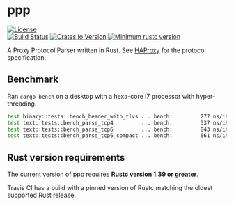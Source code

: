 # ppp
[![License](https://img.shields.io/badge/License-Apache%202.0-yellowgreen.svg)](https://opensource.org/licenses/Apache-2.0)  
[![Build Status](https://travis-ci.org/misalcedo/ppp.svg?branch=master)](https://travis-ci.org/misalcedo/ppp)
[![Crates.io Version](https://img.shields.io/crates/v/ppp.svg)](https://crates.io/crates/ppp)
[![Minimum rustc version](https://img.shields.io/badge/rustc-1.39.0+-lightgray.svg)](#rust-version-requirements)

A Proxy Protocol Parser written in Rust.
See [HAProxy](https://www.haproxy.org/download/1.8/doc/proxy-protocol.txt) for the protocol specification.

## Benchmark
Ran `cargo bench` on a desktop with a hexa-core i7 processor with hyper-threading.

```bash
test binary::tests::bench_header_with_tlvs ... bench:         277 ns/iter (+/- 0)
test text::tests::bench_parse_tcp4         ... bench:         337 ns/iter (+/- 0)
test text::tests::bench_parse_tcp6         ... bench:         843 ns/iter (+/- 10)
test text::tests::bench_parse_tcp6_compact ... bench:         661 ns/iter (+/- 10)
```

## Rust version requirements
The current version of ppp requires **Rustc version 1.39 or greater**.

Travis CI has a build with a pinned version of Rustc matching the oldest supported Rust release.
